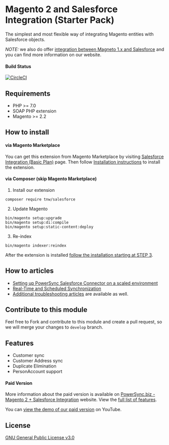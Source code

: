 # Magento 2 and Salesforce Integration (Starter Pack)
The simplest and most flexible way of integrating Magento entities with Salesforce objects.

_NOTE:_ we also do offer [integration between Magneto 1.x and Salesforce](https://powersync.biz/integrations-magento-salesforce/) and you can find more information on our website. 

#### Build Status
[![CircleCI](https://circleci.com/gh/PowerSync/TNW_Salesforce/tree/master.svg?style=svg&circle-token=e6b9857e0734f52fb1756cbdb92a68dc2dcf1bf0)](https://circleci.com/gh/PowerSync/TNW_Salesforce/tree/master)

## Requirements
* PHP >= 7.0
* SOAP PHP extension
* Magento >= 2.2

## How to install
#### via Magento Marketplace
You can get this extension from Magento Marketplace by visiting [Salesforce Integration (Basic Plan)](https://marketplace.magento.com/tnw-salesforce-basic.html) page. Then follow [Installation instructions](https://technweb.atlassian.net/wiki/spaces/IWS/pages/590839809/Starter+Package) to install the extension.

#### via Composer (skip Magento Marketplace)
1. Install our extension
```
composer require tnw/salesforce
```
2. Update Magento
```
bin/magento setup:upgrade
bin/magento setup:di:compile
bin/magento setup:static-content:deploy
```
3. Re-index
```
bin/magento indexer:reindex
```
After the extension is installed [follow the installation starting at STEP 3](https://technweb.atlassian.net/wiki/spaces/IWS/pages/590839809/Starter+Package#StarterPackage-STEP3-InstallSalesforceManagedpackage).

## How to articles
* [Setting up PowerSync Salesforce Connector on a scaled environment](https://technweb.atlassian.net/wiki/spaces/IWS/pages/409600001/Setting+up+PowerSync+Salesforce+Connector+on+a+scaled+environment)
* [Real-Time and Scheduled Synchronization](https://technweb.atlassian.net/wiki/spaces/IWS/pages/272105486/Real-Time+and+Scheduled+Synchronization)
* [Additional troubleshooting articles](https://technweb.atlassian.net/wiki/spaces/IWS/pages/57671700/How+To+M2+SF) are available as well.

## Contribute to this module
Feel free to Fork and contribute to this module and create a pull request, so we will merge your changes to `develop` branch.

## Features
* Customer sync
* Customer Address sync
* Duplicate Elimination
* PersonAccount support

#### Paid Version
More information about the paid version is available on [PowerSync.biz - Magento 2 + Salesforce Integration](https://powersync.biz/integrations-magento2-salesforce/) website. View the [full list of features](https://technweb.atlassian.net/wiki/spaces/IWS/pages/251691015/Introduction).

You can [view the demo of our paid version](https://www.youtube.com/watch?v=6Z38jwLMj2g&t=25s) on YouTube.

## License
[GNU General Public License v3.0](https://choosealicense.com/licenses/gpl-3.0/)
